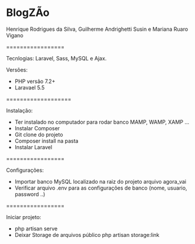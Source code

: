 # BlogZÃo

Henrique Rodrigues da Silva, Guilherme Andrighetti Susin e Mariana Ruaro Vigano

=================

Tecnlogias: Laravel, Sass, MySQL e Ajax.

Versões: 

- PHP versão 7.2+
- Laravael 5.5

===================

Instalação:

- Ter instalado no computador para rodar banco MAMP, WAMP, XAMP ...
- Instalar Composer
- Git clone do projeto
- Composer install na pasta
- Instalar Laravel

=================

Configurações:

- Importar banco MySQL localizado na raiz do projeto arquivo agora_vai
- Verificar arquivo .env para as configurações de banco (nome, usuario, password ..)

=================

Iniciar projeto:

- php artisan serve
- Deixar Storage de arquivos público php artisan storage:link

